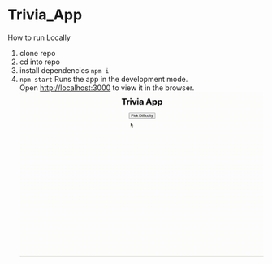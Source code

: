 # Trivia_App

How to run Locally
1. clone repo
2. cd into repo 
3. install dependencies `npm i`
4.  `npm start` Runs the app in the development mode.\
Open [http://localhost:3000](http://localhost:3000) to view it in the browser.
  ![](Screen_Recording_Trivia_App.gif)
